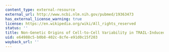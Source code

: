 ```yaml
---
content_type: external-resource
external_url: http://www.ncbi.nlm.nih.gov/pubmed/19363473
has_external_license_warning: true
license: https://en.wikipedia.org/wiki/All_rights_reserved
status: ''
title: Non-Genetic Origins of Cell-to-Cell Variability in TRAIL-Induced Apoptosis
uid: e64988c5-b0b8-402c-8cfe-e91d0c15f203
wayback_url: ''
---
```

